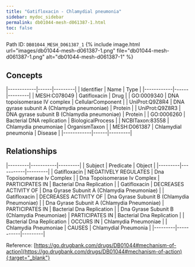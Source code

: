 ```yaml
---
title: "Gatifloxacin - Chlamydial pneumonia"
sidebar: mydoc_sidebar
permalink: db01044-mesh-d061387-1.html
toc: false 
---
```



Path ID: `DB01044_MESH_D061387_1`
{% include image.html url="images/db01044-mesh-d061387-1.png" file="db01044-mesh-d061387-1.png" alt="db01044-mesh-d061387-1" %}

## Concepts

|------------|------|---------|
| Identifier | Name | Type    |
|------------|------|---------|
| MESH:C078049 | Gatifloxacin | Drug |
| GO:0009340 | DNA topoisomerase IV complex | CellularComponent |
| UniProt:Q9Z8R4 | DNA gyrase subunit A (Chlamydia pneumoniae) | Protein |
| UniProt:Q9Z8R3 | DNA gyrase subunit B (Chlamydia pneumoniae) | Protein |
| GO:0006260 | Bacterial DNA replication | BiologicalProcess |
| NCBITaxon:83558 | Chlamydia pneumoniae | OrganismTaxon |
| MESH:D061387 | Chlamydial pneumonia | Disease |
|------------|------|---------|

## Relationships

|---------|-----------|---------|
| Subject | Predicate | Object  |
|---------|-----------|---------|
| Gatifloxacin | NEGATIVELY REGULATES | Dna Topoisomerase Iv Complex |
| Dna Topoisomerase Iv Complex | PARTICIPATES IN | Bacterial Dna Replication |
| Gatifloxacin | DECREASES ACTIVITY OF | Dna Gyrase Subunit A (Chlamydia Pneumoniae) |
| Gatifloxacin | DECREASES ACTIVITY OF | Dna Gyrase Subunit B (Chlamydia Pneumoniae) |
| Dna Gyrase Subunit A (Chlamydia Pneumoniae) | PARTICIPATES IN | Bacterial Dna Replication |
| Dna Gyrase Subunit B (Chlamydia Pneumoniae) | PARTICIPATES IN | Bacterial Dna Replication |
| Bacterial Dna Replication | OCCURS IN | Chlamydia Pneumoniae |
| Chlamydia Pneumoniae | CAUSES | Chlamydial Pneumonia |
|---------|-----------|---------|

Reference: [https://go.drugbank.com/drugs/DB01044#mechanism-of-action](https://go.drugbank.com/drugs/DB01044#mechanism-of-action){:target="_blank"}